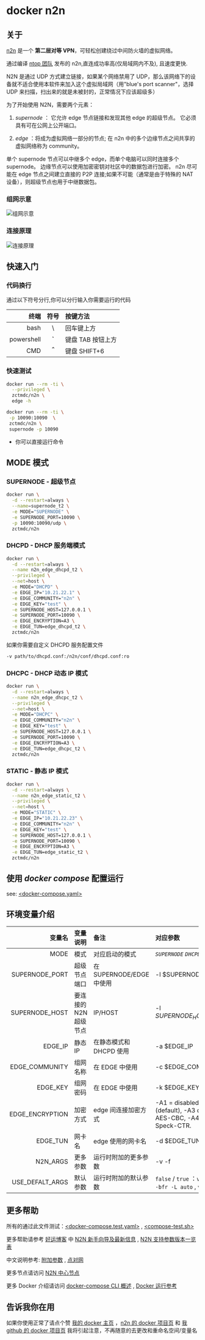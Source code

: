 # docker n2n

## 关于

[n2n][n2n] 是一个 **第二层对等 VPN**，可轻松创建绕过中间防火墙的虚拟网络。

通过编译 [ntop 团队][ntop] 发布的 n2n,直连成功率高(仅局域网内不及), 且速度更快.

N2N 是通过 UDP 方式建立链接，如果某个网络禁用了 UDP，那么该网络下的设备就不适合使用本软件来加入这个虚拟局域网（用"blue's port scanner"，选择 UDP 来扫描，扫出来的就是未被封的，正常情况下应该超级多）

为了开始使用 N2N，需要两个元素：

1. _supernode_ ：
   它允许 edge 节点链接和发现其他 edge 的超级节点。
   它必须具有可在公网上公开端口。

2. _edge_ ：将成为虚拟网络一部分的节点;
   在 n2n 中的多个边缘节点之间共享的虚拟网络称为 community。

单个 supernode 节点可以中继多个 edge，而单个电脑可以同时连接多个 supernode。
边缘节点可以使用加密密钥对社区中的数据包进行加密。
n2n 尽可能在 edge 节点之间建立直接的 P2P 连接;如果不可能（通常是由于特殊的 NAT 设备），则超级节点也用于中继数据包。

### 组网示意

![组网示意][组网示意]

### 连接原理

![连接原理][连接原理]

## 快速入门

### 代码换行

通过以下符号分行,你可以分行输入你需要运行的代码

|       终端 |  符号  | 按键方法          |
| ---------: | :----: | :---------------- |
|       bash |   \\   | 回车键上方        |
| powershell | **`**  | 键盘 TAB 按钮上方 |
|        CMD | **＾** | 键盘 SHIFT+6      |

### 快速测试

```bash
docker run --rm -ti \
  --privileged \
  zctmdc/n2n \
  edge -h
```

```bash
docker run --rm -ti \
 -p 10090:10090  \
 zctmdc/n2n \
 supernode -p 10090
```

- 你可以直接运行命令

<!--
### 建立 _supernode_

- 前台模式

```bash
docker run \
  --rm -ti \
  -e MODE="SUPERNODE" \
  -p 10090:10090/udp \
  zctmdc/n2n
```

- 后台模式

```bash
docker run \
  -d --restart=always \
  --name=supernode_t1 \
  -e MODE="SUPERNODE" \
  -e SUPERNODE_PORT=10090 \
  -p 10090:10090/udp \
  zctmdc/n2n
```

### 建立 _edge_

- 前台模式

```bash
docker run \
  --rm -ti \
  --privileged \
  --net=host \
  -e MODE="DHCPD" \
  -e EDGE_IP="10.11.12.1" \
  -e EDGE_COMMUNITY="n2n" \
  -e EDGE_KEY="test" \
  -e SUPERNODE_HOST=127.0.0.1 \
  -e SUPERNODE_PORT=10090 \
  -e EDGE_ENCRYPTION=A3 \
  -e EDGE_TUN=edge_dhcpd_t1 \
  zctmdc/n2n
```

- 后台模式

```bash
docker run \
  -d --restart=always \
  --name n2n_edge_dhcpc_t1 \
  --privileged  \
  --net=host \
  -e MODE="DHCPC" \
  -e EDGE_COMMUNITY="n2n" \
  -e EDGE_KEY="test" \
  -e SUPERNODE_HOST=127.0.0.1 \
  -e SUPERNODE_PORT=10090 \
  -e EDGE_ENCRYPTION=A3 \
  -e EDGE_TUN=edge_dhcpc_t1  \
  zctmdc/n2n
```

- test

```bash
docker exec -ti n2n_edge_dhcpc_t1 ifconfig edge_dhcpc_t1
``` -->

## MODE 模式

### SUPERNODE - 超级节点

```bash
docker run \
  -d --restart=always \
  --name=supernode_t2 \
  -e MODE="SUPERNODE" \
  -e SUPERNODE_PORT=10090 \
  -p 10090:10090/udp \
  zctmdc/n2n
```

### DHCPD - DHCP 服务端模式

```bash
docker run \
  -d --restart=always \
  --name n2n_edge_dhcpd_t2 \
  --privileged \
  --net=host \
  -e MODE="DHCPD" \
  -e EDGE_IP="10.21.22.1" \
  -e EDGE_COMMUNITY="n2n" \
  -e EDGE_KEY="test" \
  -e SUPERNODE_HOST=127.0.0.1 \
  -e SUPERNODE_PORT=10090 \
  -e EDGE_ENCRYPTION=A3 \
  -e EDGE_TUN=edge_dhcpd_t2 \
  zctmdc/n2n
```

如果你需要自定义 DHCPD 服务配置文件

```bash
-v path/to/dhcpd.conf:/n2n/conf/dhcpd.conf:ro
```

### DHCPC - DHCP 动态 IP 模式

```bash
docker run \
  -d --restart=always \
  --name n2n_edge_dhcpc_t2 \
  --privileged \
  --net=host \
  -e MODE="DHCPC" \
  -e EDGE_COMMUNITY="n2n" \
  -e EDGE_KEY="test" \
  -e SUPERNODE_HOST=127.0.0.1 \
  -e SUPERNODE_PORT=10090 \
  -e EDGE_ENCRYPTION=A3 \
  -e EDGE_TUN=edge_dhcpc_t2 \
  zctmdc/n2n
```

### STATIC - 静态 IP 模式

```bash
docker run \
  -d --restart=always \
  --name n2n_edge_static_t2 \
  --privileged \
  --net=host \
  -e MODE="STATIC" \
  -e EDGE_IP="10.21.22.23" \
  -e EDGE_COMMUNITY="n2n" \
  -e EDGE_KEY="test" \
  -e SUPERNODE_HOST=127.0.0.1 \
  -e SUPERNODE_PORT=10090 \
  -e EDGE_ENCRYPTION=A3 \
  -e EDGE_TUN=edge_static_t2 \
  zctmdc/n2n
```

## 使用 _docker compose_ 配置运行

see: [<docker-compose.yaml>](https://github.com/zctmdc/docker/blob/alpha/n2n/docker-compose.yaml)
<!-- 
```bash
# docker compose build #编译

docker compose up n2n_edge_dhcpc #前台运行 n2n_edge_dhcpc 依赖项将启动
docker exec n2n_edge_dhcpc busybox ping  10.31.32.1 # 测试
# docker compose exec n2n_edge_dhcpc busybox ping  10.31.32.1 # 测试
docker compose down
``` -->

## 环境变量介绍

|          变量名 | 变量说明              | 备注                     | 对应参数                                                                                                    |
| --------------: | :-------------------- | :----------------------- | :---------------------------------------------------------------------------------------------------------- |
|            MODE | 模式                  | 对应启动的模式           | _`SUPERNODE`_ _`DHCPD`_ _`DHCPC`_ _`STATIC`_                                                                |
|  SUPERNODE_PORT | 超级节点端口          | 在 SUPERNODE/EDGE 中使用 | -l $SUPERNODE_PORT                                                                                          |
|  SUPERNODE_HOST | 要连接的 N2N 超级节点 | IP/HOST                  | -l $SUPERNODE_HOST:$SUPERNODE_PORT                                                                          |
|         EDGE_IP | 静态 IP               | 在静态模式和 DHCPD 使用  | -a $EDGE_IP                                                                                                 |
|  EDGE_COMMUNITY | 组网名称              | 在 EDGE 中使用           | -c $EDGE_COMMUNITY                                                                                          |
|        EDGE_KEY | 组网密码              | 在 EDGE 中使用           | -k $EDGE_KEY                                                                                                |
| EDGE_ENCRYPTION | 加密方式              | edge 间连接加密方式      | -A1 = disabled, -A2 = Twofish (default), -A3 or -A (deprecated) = AES-CBC, -A4 = ChaCha20, -A5 = Speck-CTR. |
|        EDGE_TUN | 网卡名                | edge 使用的网卡名        | -d $EDGE_TUN                                                                                                |
|        N2N_ARGS | 更多参数              | 运行时附加的更多参数     | -v -f                                                                                                       |
| USE_DEFALT_ARGS | 默认参数              | 运行时附加的默认参数     | `false` / `true` ：`v1:-br` , `v2:-EfrA` , `v2s:--bfr -L auto` , `v3:-Efr -e auto`                          |

## 更多帮助

所有的通过此文件测试：[<docker-compose.test.yaml>](https://github.com/zctmdc/docker/blob/alpha/n2n/docker-compose.test.yaml) , [<compose-test.sh>](https://github.com/zctmdc/docker/blob/alpha/n2n/scripts/compose-test.sh)

更多帮助请参考 [好运博客][好运博客] 中 [N2N 新手向导及最新信息][n2n 新手向导及最新信息] , [N2N 支持参数版本一览表][n2n_args]

中文说明参考: [附加参数](https://bugxia.com/?s=附加参数) , [点对网](https://bugxia.com/?s=点对网）)

更多节点请访问 [N2N 中心节点][n2n中心节点]

更多 Docker 介绍请访问 [docker-compose CLI 概述][overview of docker-compose cli] , [Docker 运行参考](https://docs.docker.com/engine/reference/run/)

## 告诉我你在用

如果你使用正常了请点个赞
[我的 docker 主页][zctmdc—docker] ，[n2n 的 docker 项目页][n2n] 和 [我 github 的 docker 项目页][zctmdc—github]
我将引起注意，不再随意的去更改和重命名空间/变量名

[n2n]: https://www.ntop.org/products/n2n/ "n2n官网"
[ntop]: https://github.com/ntop "ntop团队"
[好运博客]: http://www.lucktu.com "好运博客"
[n2n 新手向导及最新信息]: http://www.lucktu.com/archives/783.html "N2N 新手向导及最新信息（2019-12-05 更新）"
[n2n中心节点]: http://supernode.ml/ "N2N中心节点"
[组网示意]: ./img/n2n_network.png "组网示意"
[连接原理]: ./img/n2n_com.png "连接原理"
[zctmdc—docker]: https://hub.docker.com/u/zctmdc "我的docker主页"
[zctmdc—github]: https://github.com/zctmdc/docker.git "我github的docker项目页"
[overview of docker-compose cli]: https://docs.docker.com/compose/reference/overview/ "docker-compose CLI概述"
[n2n_args]: https://github.com/lucktu/n2n "N2N 支持参数版本一览表"
